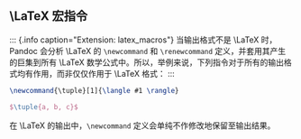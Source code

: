 ## \LaTeX 宏指令

::: {.info caption="Extension: latex_macros"}
当输出格式不是 \LaTeX 时，Pandoc 会分析 \LaTeX 的 `\newcommand` 和 `\renewcommand` 定义，并套用其产生的巨集到所有 \LaTeX 数学公式中。所以，举例来说，下列指令对于所有的输出格式均有作用，而非仅仅作用于 \LaTeX 格式：
:::

```latex
\newcommand{\tuple}[1]{\langle #1 \rangle}

$\tuple{a, b, c}$
```

在 \LaTeX 的输出中，`\newcommand` 定义会单纯不作修改地保留至输出结果。
